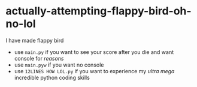 # actually-attempting-flappy-bird-oh-no-lol
I have made flappy bird
- use `main.py` if you want to see your score after you die and want console for *_reasons_*
- use `main.pyw` if you want no console
- use `12LINES HOW LOL.py` if you want to experience my _ultra *mega*_ incredible python coding skills

